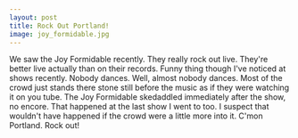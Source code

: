 ```yaml
---
layout: post
title: Rock Out Portland!
image: joy_formidable.jpg
---
```


We saw the Joy Formidable recently. They really rock out live. They're better
live actually than on their records. Funny thing though I've noticed at shows
recently. Nobody dances. Well, almost nobody dances. Most of the crowd just
stands there stone still before the music as if they were watching it on you
tube. The Joy Formidable skedaddled immediately after the show, no encore. That
happened at the last show I went to too. I suspect that wouldn't have happened
if the crowd were a little more into it. C'mon Portland. Rock out!
